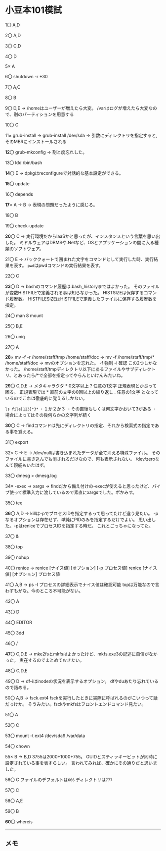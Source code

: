 # 小豆本101模試

1〇
A,D

2〇
A,D

3〇
C,D

4〇
D

5×
A

6〇
shutdown -r +30

7〇
A,C

8〇
B

9〇
D,E
→
/homeはユーザーが増えたら大変。
/varはログが増えたら大変なので、別のパーティションを用意する

10〇
C

11×
grub-install
→
grub-install /dev/sda
→
引数にディレクトリを指定すると,そのMBRにインストールされる

**12**〇
grub-mkconfig
→
割と度忘れした。

13〇
ldd /bin/bash

**14**〇
E
→
dpkgはreconfigureで対話的な基本設定ができる。

**15**〇
update

16〇
depends

**17**×
A
→
B
→
表現の問題だったように感じる。

18〇
B

19〇
check-update

**20**〇
C
→
実行環境だからIaaSかと思ったが、インスタンスという言葉を思い出した。
ミドルウェアはDBMSや.Netなど、OSとアプリケーションの間に入る種類のソフトウェア。

21〇
E
→
バッククォートで囲まれた文字をコマンドとして実行した時、実行結果を表す。
`pwd`はpwdコマンドの実行結果を表す。

22〇
C

**23**〇
D
→
bashのコマンド履歴は.bash_historyまではよかった。
そのファイルが変数HISTFILEで定義される事は知らなかった。
HISTSIZEは保存するコマンド履歴数。
HISTFILESIZEはHISTFILEで定義したファイルに保存する履歴数を指定。

24〇
man 8 mount

25〇
B,E

26〇
uniq

27〇
A

**28**×
mv -f -r /home/staff/tmp /home/staff/doc
→
mv -f /home/staff/tmp/* /home/staff/doc
→
mvのオプションを忘れた。
-f 強制
-i 確認
この2つしかなかった。
/home/staff/tmpディレクトリ以下にあるファイルやサブディレクトリ、とあったら\/\*で全部を指定ってやらんといけんみたいね。

**29**〇
C,D,E
→
メタキャラクタ
\* 0文字以上
? 任意の1文字
正規表現とかぶって困る。
正規表現では
\* 直前の文字の0回以上の繰り返し
. 任意の1文字
となっているのでこれは徹底的に覚えるしかない。

`ls file[123]*3*`
・１か２か３
・その直後もしくは何文字かおいて3がある
・場合によってはその後何らかの文字列が続く

**30**〇
C
→
findコマンドは先にディレクトリの指定、それから検索式の指定である事を覚える。

31〇
export

32×
C
→
E
→
/dev/nullは書き込まれたデータが全て消える特殊ファイル。
そのファイルに書き込んでも消されるだけなので、何も表示されない。
/dev/zeroなんて親戚もいたはず。

33〇
dmesg > dmesg.log

34×
-exec
→
xargs
→
findだから備え付けの-execが使えると思ったけど、パイプ使って標準入力に渡しているので素直にxargsでした。ポかみす。

35〇
tee

**36**〇
A,D
→
killは-pでプロセスIDを指定するって思ってたけど違う見たい。
-pなるオプションは存在せず、単純にPIDのみを指定するだけでよい。
思い出した。-pはreniceでプロセスIDを指定する時だ。
これとごっちゃになってた。

37〇
&

38〇
top

39〇
nohup

40〇
renice
→
renice [ナイス値] [オプション] [-p プロセス値]
renice [ナイス値] [オプション] プロセス値

41〇
A,B
→
ps -l プロセスの詳細表示でナイス値は確認可能
topは万能なので言わずもがな。今のところ不可能がない。

42〇
A

43〇
D

44〇
EDITOR

45〇
3dd

46〇
/

**47**〇
C,D,E
→
mke2fsとmkfsはよかったけど、mkfs.exe3の記述に自信がなかった。
実在するのでまとめておきたい。

48〇
C,D,E

49〇
D
→
df-iはinodeの状況を表示するオプション。
dfやduあたり忘れているので詰める。

50〇
A,B
→
fsck.ext4
fsckを実行したときに実際に呼ばれるのがこいつって話だっけか。
そうみたい。fsckやmkfsはフロントエンドコマンド見たい。

51〇
A

52〇
C

53〇
mount -t ext4 /dev/sda9 /var/data

54〇
chown

55×
B
→
B,D
3755は2000+1000+755。
GUIDとスティッキービットが同時に設定されている事を表すらしい。
言われてみれば、確かにその通りだと思いました。

56〇
C
ファイルのデフォルトは`666`
ディレクトリは`777`

57〇
C

58〇
A,E

59〇
B

**60**〇
whereis

---

## メモ


